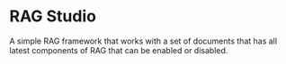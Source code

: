 # RAG Studio
A simple RAG framework that works with a set of documents that has all latest components of RAG that can be enabled or disabled. 
